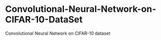 # Convolutional-Neural-Network-on-CIFAR-10-DataSet
Convolutional Neural Network on CIFAR-10 dataset
